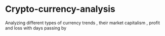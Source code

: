 # Crypto-currency-analysis
Analyzing different types of currency trends , their market capitalism , profit and loss with days passing by
